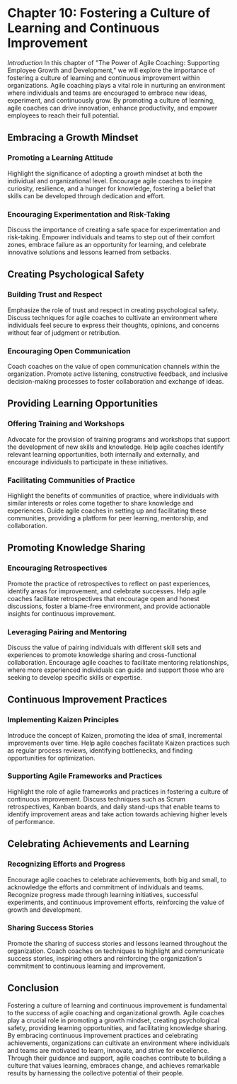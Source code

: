 Chapter 10: Fostering a Culture of Learning and Continuous Improvement
======================================================================

*Introduction* In this chapter of "The Power of Agile Coaching: Supporting Employee Growth and Development," we will explore the importance of fostering a culture of learning and continuous improvement within organizations. Agile coaching plays a vital role in nurturing an environment where individuals and teams are encouraged to embrace new ideas, experiment, and continuously grow. By promoting a culture of learning, agile coaches can drive innovation, enhance productivity, and empower employees to reach their full potential.

Embracing a Growth Mindset
--------------------------

### Promoting a Learning Attitude

Highlight the significance of adopting a growth mindset at both the individual and organizational level. Encourage agile coaches to inspire curiosity, resilience, and a hunger for knowledge, fostering a belief that skills can be developed through dedication and effort.

### Encouraging Experimentation and Risk-Taking

Discuss the importance of creating a safe space for experimentation and risk-taking. Empower individuals and teams to step out of their comfort zones, embrace failure as an opportunity for learning, and celebrate innovative solutions and lessons learned from setbacks.

Creating Psychological Safety
-----------------------------

### Building Trust and Respect

Emphasize the role of trust and respect in creating psychological safety. Discuss techniques for agile coaches to cultivate an environment where individuals feel secure to express their thoughts, opinions, and concerns without fear of judgment or retribution.

### Encouraging Open Communication

Coach coaches on the value of open communication channels within the organization. Promote active listening, constructive feedback, and inclusive decision-making processes to foster collaboration and exchange of ideas.

Providing Learning Opportunities
--------------------------------

### Offering Training and Workshops

Advocate for the provision of training programs and workshops that support the development of new skills and knowledge. Help agile coaches identify relevant learning opportunities, both internally and externally, and encourage individuals to participate in these initiatives.

### Facilitating Communities of Practice

Highlight the benefits of communities of practice, where individuals with similar interests or roles come together to share knowledge and experiences. Guide agile coaches in setting up and facilitating these communities, providing a platform for peer learning, mentorship, and collaboration.

Promoting Knowledge Sharing
---------------------------

### Encouraging Retrospectives

Promote the practice of retrospectives to reflect on past experiences, identify areas for improvement, and celebrate successes. Help agile coaches facilitate retrospectives that encourage open and honest discussions, foster a blame-free environment, and provide actionable insights for continuous improvement.

### Leveraging Pairing and Mentoring

Discuss the value of pairing individuals with different skill sets and experiences to promote knowledge sharing and cross-functional collaboration. Encourage agile coaches to facilitate mentoring relationships, where more experienced individuals can guide and support those who are seeking to develop specific skills or expertise.

Continuous Improvement Practices
--------------------------------

### Implementing Kaizen Principles

Introduce the concept of Kaizen, promoting the idea of small, incremental improvements over time. Help agile coaches facilitate Kaizen practices such as regular process reviews, identifying bottlenecks, and finding opportunities for optimization.

### Supporting Agile Frameworks and Practices

Highlight the role of agile frameworks and practices in fostering a culture of continuous improvement. Discuss techniques such as Scrum retrospectives, Kanban boards, and daily stand-ups that enable teams to identify improvement areas and take action towards achieving higher levels of performance.

Celebrating Achievements and Learning
-------------------------------------

### Recognizing Efforts and Progress

Encourage agile coaches to celebrate achievements, both big and small, to acknowledge the efforts and commitment of individuals and teams. Recognize progress made through learning initiatives, successful experiments, and continuous improvement efforts, reinforcing the value of growth and development.

### Sharing Success Stories

Promote the sharing of success stories and lessons learned throughout the organization. Coach coaches on techniques to highlight and communicate success stories, inspiring others and reinforcing the organization's commitment to continuous learning and improvement.

Conclusion
----------

Fostering a culture of learning and continuous improvement is fundamental to the success of agile coaching and organizational growth. Agile coaches play a crucial role in promoting a growth mindset, creating psychological safety, providing learning opportunities, and facilitating knowledge sharing. By embracing continuous improvement practices and celebrating achievements, organizations can cultivate an environment where individuals and teams are motivated to learn, innovate, and strive for excellence. Through their guidance and support, agile coaches contribute to building a culture that values learning, embraces change, and achieves remarkable results by harnessing the collective potential of their people.
